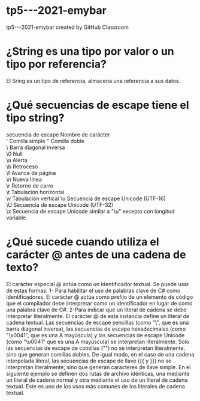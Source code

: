 # tp5---2021-emybar
tp5---2021-emybar created by GitHub Classroom

# ¿String es una tipo por valor o un tipo por referencia?
El Sring es un tipo de referencia, almacena una referencia a sus datos.

# ¿Qué secuencias de escape tiene el tipo string?
secuencia de escape 	Nombre de carácter 	
          \' 	          Comilla simple 
          \" 	          Comilla doble 	
          \\ 	          Barra diagonal inversa 	
          \0 	          Null 	
          \a 	          Alerta 	
          \b 	          Retroceso 	
          \f 	          Avance de página 	
          \n 	          Nueva línea 	
          \r 	          Retorno de carro 	
          \t 	          Tabulación horizontal 	
          \v 	          Tabulación vertical 
          \u 	          Secuencia de escape Unicode (UTF-16) 	
          \U 	          Secuencia de escape Unicode (UTF-32) 	
          \x 	          Secuencia de escape Unicode similar a "\u" excepto con longitud variable 	


# ¿Qué sucede cuando utiliza el carácter @ antes de una cadena de texto?
El carácter especial @ actúa como un identificador textual. Se puede usar de estas formas:
1- Para habilitar el uso de palabras clave de C# como identificadores. El carácter @ actúa como prefijo de un elemento de código que el compilador debe interpretar como un identificador en lugar de como una palabra clave de C#.
2-Para indicar que un literal de cadena se debe interpretar literalmente. El carácter @ de esta instancia define un literal de cadena textual. Las secuencias de escape sencillas (como "\\", que es una barra diagonal inversa), las secuencias de escape hexadecimales (como "\x0041", que es una A mayúscula) y las secuencias de escape Unicode (como "\u0041" que es una A mayúscula) se interpretan literalmente. Solo las secuencias de escape de comillas ("") no se interpretan literalmente, sino que generan comillas dobles. De igual modo, en el caso de una cadena interpolada literal, las secuencias de escape de llave ({{ y }}) no se interpretan literalmente, sino que generan caracteres de llave simple. En el siguiente ejemplo se definen dos rutas de archivo idénticas, una mediante un literal de cadena normal y otra mediante el uso de un literal de cadena textual. Este es uno de los usos más comunes de los literales de cadena textual.
